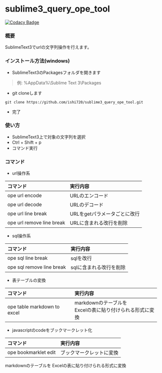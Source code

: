# sublime3_query_ope_tool

[![Codacy Badge](https://api.codacy.com/project/badge/Grade/8b238fa50f7d4928a52b665b808c6fe1)](https://www.codacy.com/app/ishi720/sublime3_query_ope_tool?utm_source=github.com&amp;utm_medium=referral&amp;utm_content=ishi720/sublime3_query_ope_tool&amp;utm_campaign=Badge_Grade)

### 概要

SublimeText3でurlの文字列操作を行えます。

### インストール方法(windows)

- SublimeText3のPackagesフォルダを開きます

> 例: %AppData%\Sublime Text 3\Packages

- git cloneします

```
git clone https://github.com/ishi720/sublime3_query_ope_tool.git
```

- 完了

### 使い方

- SublimeText3上で対象の文字列を選択
- Ctrl + Shift + p 
- コマンド実行


### コマンド

- url操作系

| コマンド | 実行内容 |
|:-|:-|
|ope url encode|URLのエンコード|
|ope url decode|URLのデコード|
|ope url line break|URLをgetパラメータごとに改行|
|ope url remove line break|URLに含まれる改行を削除|

- sql操作系

| コマンド | 実行内容 |
|:-|:-|
|ope sql line break|sqlを改行|
|ope sql remove line break|sqlに含まれる改行を削除|

- 表テーブルの変換

| コマンド | 実行内容 |
|:-|:-|
|ope table markdown to excel|markdownのテーブルを<br>Excelの表に貼り付けられる形式に変換|


- javascriptのcodeをブックマークレット化

| コマンド | 実行内容 |
|:-|:-|
|ope bookmarklet edit|ブックマークレットに変換|
markdownのテーブルを
Excelの表に貼り付けられる形式に変換